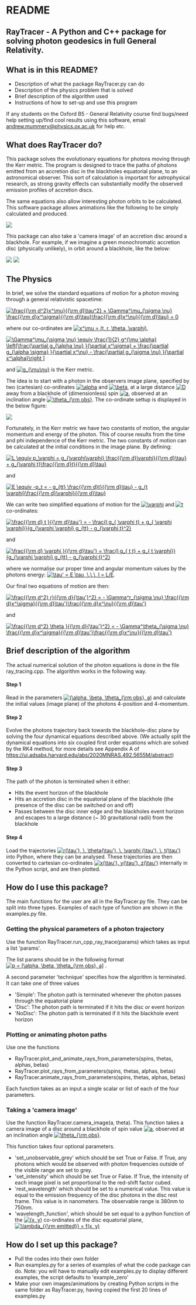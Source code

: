 # README #
## RayTracer - A Python and C++ package for solving photon geodesics in full General Relativity. ##
## What is in this README? ##
* Description of what the package RayTracer.py can do
* Description of the physics problem that is solved
* Brief description of the algorithm used
* Instructions of how to set-up and use this program

If any students on the Oxford B5 - General Relativity course find bugs/need help setting up/find cool results using this software, email andrew.mummery@physics.ox.ac.uk for help etc. 

## What does RayTracer do?  ##
This package solves the evolutionary equations for photons moving through the Kerr metric.  The program is designed to trace the paths of photons emitted from an accretion disc in the blackholes equatorial plane, to an astronomical observer. This sort of calculation is important for astrophysical research, as strong gravity effects can substantially modify the observed emission profiles of accretion discs.

The same equations also allow interesting photon orbits to be calculated. This software package allows animations like the following to be simply calculated and produced.  

![](https://github.com/andrewmummery/RayTracer/blob/main/ExampleAnimation.gif)

This package can also take a 'camera image' of an accretion disc around a blackhole. For example, if we imagine a green monochromatic accretion disc (physically unlikely), in orbit around a blackhole, like the below:

![](https://github.com/andrewmummery/RayTracer/blob/main/ExampleNewtonianFigure.png)
![](https://github.com/andrewmummery/RayTracer/blob/main/ExampleGRFigure.png)

## The Physics ##
In brief, we solve the standard equations of motion for a photon moving through a general relativistic spacetime:

<a href="https://www.codecogs.com/eqnedit.php?latex=\frac{{\rm&space;d^2}x^\mu}{{\rm&space;d}\tau^2}&space;&plus;&space;\Gamma^\mu_{\sigma&space;\nu}&space;\frac{{\rm&space;d}x^\sigma}{{\rm&space;d}\tau}\frac{{\rm&space;d}x^\nu}{{\rm&space;d}\tau}&space;=&space;0" target="_blank"><img src="https://latex.codecogs.com/gif.latex?\frac{{\rm&space;d^2}x^\mu}{{\rm&space;d}\tau^2}&space;&plus;&space;\Gamma^\mu_{\sigma&space;\nu}&space;\frac{{\rm&space;d}x^\sigma}{{\rm&space;d}\tau}\frac{{\rm&space;d}x^\nu}{{\rm&space;d}\tau}&space;=&space;0" title="\frac{{\rm d^2}x^\mu}{{\rm d}\tau^2} + \Gamma^\mu_{\sigma \nu} \frac{{\rm d}x^\sigma}{{\rm d}\tau}\frac{{\rm d}x^\nu}{{\rm d}\tau} = 0" /></a>

where our co-ordinates are <a href="https://www.codecogs.com/eqnedit.php?latex=x^\mu&space;=&space;(t,&space;r,&space;\theta,&space;\varphi)," target="_blank"><img src="https://latex.codecogs.com/gif.latex?x^\mu&space;=&space;(t,&space;r,&space;\theta,&space;\varphi)," title="x^\mu = (t, r, \theta, \varphi)," /></a>

<a href="https://www.codecogs.com/eqnedit.php?latex=\Gamma^\mu_{\sigma&space;\nu}&space;\equiv&space;\frac{1}{2}&space;g^{\mu&space;\alpha}&space;\left[\frac{\partial&space;g_{\alpha&space;\nu}&space;}{\partial&space;x^\sigma}&space;&plus;&space;\frac{\partial&space;g_{\alpha&space;\sigma}&space;}{\partial&space;x^\nu}&space;-&space;\frac{\partial&space;g_{\sigma&space;\nu}&space;}{\partial&space;x^\alpha}\right&space;]" target="_blank"><img src="https://latex.codecogs.com/gif.latex?\Gamma^\mu_{\sigma&space;\nu}&space;\equiv&space;\frac{1}{2}&space;g^{\mu&space;\alpha}&space;\left[\frac{\partial&space;g_{\alpha&space;\nu}&space;}{\partial&space;x^\sigma}&space;&plus;&space;\frac{\partial&space;g_{\alpha&space;\sigma}&space;}{\partial&space;x^\nu}&space;-&space;\frac{\partial&space;g_{\sigma&space;\nu}&space;}{\partial&space;x^\alpha}\right&space;]" title="\Gamma^\mu_{\sigma \nu} \equiv \frac{1}{2} g^{\mu \alpha} \left[\frac{\partial g_{\alpha \nu} }{\partial x^\sigma} + \frac{\partial g_{\alpha \sigma} }{\partial x^\nu} - \frac{\partial g_{\sigma \nu} }{\partial x^\alpha}\right ]" /></a>

and <a href="https://www.codecogs.com/eqnedit.php?latex=g_{\mu\nu}" target="_blank"><img src="https://latex.codecogs.com/gif.latex?g_{\mu\nu}" title="g_{\mu\nu}" /></a> is the Kerr metric.

The idea is to start with a photon in the observers image plane, specified by two (cartesian) co-ordinates <a href="https://www.codecogs.com/eqnedit.php?latex=\alpha" target="_blank"><img src="https://latex.codecogs.com/gif.latex?\alpha" title="\alpha" /></a> and <a href="https://www.codecogs.com/eqnedit.php?latex=\beta" target="_blank"><img src="https://latex.codecogs.com/gif.latex?\beta" title="\beta" /></a>, at a large distance <a href="https://www.codecogs.com/eqnedit.php?latex=D" target="_blank"><img src="https://latex.codecogs.com/gif.latex?D" title="D" /></a> away from a blackhole of (dimensionless) spin <a href="https://www.codecogs.com/eqnedit.php?latex=a" target="_blank"><img src="https://latex.codecogs.com/gif.latex?a" title="a" /></a>, observed at an inclination angle <a href="https://www.codecogs.com/eqnedit.php?latex=\theta_{\rm&space;obs}" target="_blank"><img src="https://latex.codecogs.com/gif.latex?\theta_{\rm&space;obs}" title="\theta_{\rm obs}" /></a>. The co-ordinate settup is displayed in the below figure:  

![](https://github.com/andrewmummery/RayTracer/blob/main/Schematic_of_co-ordinates.png)

Fortunately, in the Kerr metric we have two constants of motion, the angular momentum and energy of the photon. This of course results from the time and phi independence of the Kerr metric. The two constants of motion can be calculated at the initial conditions in the image plane. By defining:

<a href="https://www.codecogs.com/eqnedit.php?latex=L&space;\equiv&space;p_{\varphi}&space;=&space;g_{\varphi\varphi}&space;\frac{{\rm&space;d}\varphi}{{\rm&space;d}\tau}&space;&plus;&space;g_{\varphi&space;t}\frac{{\rm&space;d}t}{{\rm&space;d}\tau}" target="_blank"><img src="https://latex.codecogs.com/gif.latex?L&space;\equiv&space;p_{\varphi}&space;=&space;g_{\varphi\varphi}&space;\frac{{\rm&space;d}\varphi}{{\rm&space;d}\tau}&space;&plus;&space;g_{\varphi&space;t}\frac{{\rm&space;d}t}{{\rm&space;d}\tau}" title="L \equiv p_\varphi = g_{\varphi\varphi} \frac{{\rm d}\varphi}{{\rm d}\tau} + g_{\varphi t}\frac{{\rm d}t}{{\rm d}\tau}" /></a>

and 

<a href="https://www.codecogs.com/eqnedit.php?latex=E&space;\equiv&space;-p_t&space;=&space;-&space;g_{tt}&space;\frac{{\rm&space;d}t}{{\rm&space;d}\tau}&space;-&space;g_{t&space;\varphi}\frac{{\rm&space;d}\varphi}{{\rm&space;d}\tau}" target="_blank"><img src="https://latex.codecogs.com/gif.latex?E&space;\equiv&space;-p_t&space;=&space;-&space;g_{tt}&space;\frac{{\rm&space;d}t}{{\rm&space;d}\tau}&space;-&space;g_{t&space;\varphi}\frac{{\rm&space;d}\varphi}{{\rm&space;d}\tau}" title="E \equiv -p_t = - g_{tt} \frac{{\rm d}t}{{\rm d}\tau} - g_{t \varphi}\frac{{\rm d}\varphi}{{\rm d}\tau}" /></a>

We can write two simplified equations of motion for the <a href="https://www.codecogs.com/eqnedit.php?latex=\varphi" target="_blank"><img src="https://latex.codecogs.com/gif.latex?\varphi" title="\varphi" /></a> and <a href="https://www.codecogs.com/eqnedit.php?latex=t" target="_blank"><img src="https://latex.codecogs.com/gif.latex?t" title="t" /></a> co-ordinates:

<a href="https://www.codecogs.com/eqnedit.php?latex=\frac{{\rm&space;d}&space;t&space;}{{\rm&space;d}\tau'}&space;=&space;-&space;\frac{l&space;g_{&space;\varphi&space;t}&space;&plus;&space;g_{&space;\varphi&space;\varphi}}{g_{\varphi&space;\varphi}&space;g_{tt}&space;-&space;g_{\varphi&space;t}^2}" target="_blank"><img src="https://latex.codecogs.com/gif.latex?\frac{{\rm&space;d}&space;t&space;}{{\rm&space;d}\tau'}&space;=&space;-&space;\frac{l&space;g_{&space;\varphi&space;t}&space;&plus;&space;g_{&space;\varphi&space;\varphi}}{g_{\varphi&space;\varphi}&space;g_{tt}&space;-&space;g_{\varphi&space;t}^2}" title="\frac{{\rm d} t }{{\rm d}\tau'} = - \frac{l g_{ \varphi t} + g_{ \varphi \varphi}}{g_{\varphi \varphi} g_{tt} - g_{\varphi t}^2}" /></a>

and 

<a href="https://www.codecogs.com/eqnedit.php?latex=\frac{{\rm&space;d}&space;\varphi&space;}{{\rm&space;d}\tau'}&space;=&space;\frac{l&space;g_{&space;t&space;t}&space;&plus;&space;g_{&space;t&space;\varphi}}{g_{\varphi&space;\varphi}&space;g_{tt}&space;-&space;g_{\varphi&space;t}^2}" target="_blank"><img src="https://latex.codecogs.com/gif.latex?\frac{{\rm&space;d}&space;\varphi&space;}{{\rm&space;d}\tau'}&space;=&space;\frac{l&space;g_{&space;t&space;t}&space;&plus;&space;g_{&space;t&space;\varphi}}{g_{\varphi&space;\varphi}&space;g_{tt}&space;-&space;g_{\varphi&space;t}^2}" title="\frac{{\rm d} \varphi }{{\rm d}\tau'} = \frac{l g_{ t t} + g_{ t \varphi}}{g_{\varphi \varphi} g_{tt} - g_{\varphi t}^2}" /></a>

where we normalise our proper time and angular momentum values by the photons energy: <a href="https://www.codecogs.com/eqnedit.php?latex=\tau'&space;=&space;E&space;\tau,&space;\,\,\,&space;l&space;=&space;L/E" target="_blank"><img src="https://latex.codecogs.com/gif.latex?\tau'&space;=&space;E&space;\tau,&space;\,\,\,&space;l&space;=&space;L/E" title="\tau' = E \tau, \,\,\, l = L/E" /></a>. 

Our final two equations of motion are then:

<a href="https://www.codecogs.com/eqnedit.php?latex=\frac{{\rm&space;d^2}&space;r}{{\rm&space;d}{\tau'}^2}&space;=&space;-&space;\Gamma^r_{\sigma&space;\nu}&space;\frac{{\rm&space;d}x^\sigma}{{\rm&space;d}\tau'}\frac{{\rm&space;d}x^\nu}{{\rm&space;d}\tau'}" target="_blank"><img src="https://latex.codecogs.com/gif.latex?\frac{{\rm&space;d^2}&space;r}{{\rm&space;d}{\tau'}^2}&space;=&space;-&space;\Gamma^r_{\sigma&space;\nu}&space;\frac{{\rm&space;d}x^\sigma}{{\rm&space;d}\tau'}\frac{{\rm&space;d}x^\nu}{{\rm&space;d}\tau'}" title="\frac{{\rm d^2} r}{{\rm d}{\tau'}^2} = - \Gamma^r_{\sigma \nu} \frac{{\rm d}x^\sigma}{{\rm d}\tau'}\frac{{\rm d}x^\nu}{{\rm d}\tau'}" /></a>

and 

<a href="https://www.codecogs.com/eqnedit.php?latex=\frac{{\rm&space;d^2}&space;\theta&space;}{{\rm&space;d}{\tau'}^2}&space;=&space;-&space;\Gamma^\theta_{\sigma&space;\nu}&space;\frac{{\rm&space;d}x^\sigma}{{\rm&space;d}\tau'}\frac{{\rm&space;d}x^\nu}{{\rm&space;d}\tau'}" target="_blank"><img src="https://latex.codecogs.com/gif.latex?\frac{{\rm&space;d^2}&space;\theta&space;}{{\rm&space;d}{\tau'}^2}&space;=&space;-&space;\Gamma^\theta_{\sigma&space;\nu}&space;\frac{{\rm&space;d}x^\sigma}{{\rm&space;d}\tau'}\frac{{\rm&space;d}x^\nu}{{\rm&space;d}\tau'}" title="\frac{{\rm d^2} \theta }{{\rm d}{\tau'}^2} = - \Gamma^\theta_{\sigma \nu} \frac{{\rm d}x^\sigma}{{\rm d}\tau'}\frac{{\rm d}x^\nu}{{\rm d}\tau'}" /></a>



## Brief description of the algorithm ##
The actual numerical solution of the photon equations is done in the file ray_tracing.cpp. The algorithm works in the following way.

#### Step 1 ####
Read in the parameters <a href="https://www.codecogs.com/eqnedit.php?latex=(\alpha,&space;\beta,&space;\theta_{\rm&space;obs},&space;a)" target="_blank"><img src="https://latex.codecogs.com/gif.latex?(\alpha,&space;\beta,&space;\theta_{\rm&space;obs},&space;a)" title="(\alpha, \beta, \theta_{\rm obs}, a)" /></a>  and calculate the initial values (image plane) of the photons 4-position and 4-momentum. 

#### Step 2 ####
Evolve the photons trajectory back towards the blackhole-disc plane by solving the four dynamical equations described above. (We actually split the dynamical equations into six coupled first order equations which are solved by the RK4 method, for more details see Appendix A of https://ui.adsabs.harvard.edu/abs/2020MNRAS.492.5655M/abstract)

#### Step 3 ####
The path of the photon is terminated when it either: 
* Hits the event horizon of the blackhole
* Hits an accretion disc in the equatorial plane of the blackhole (the presence of the disc can be switched on and off)
* Passes between the disc inner edge and the blackholes event horizon and escapes to a large distance (~ 30 gravitational radii) from the blackhole

#### Step 4 ####
Load the trajectories <a href="https://www.codecogs.com/eqnedit.php?latex=r(\tau'),&space; &space;\theta(\tau'),&space; &space;\varphi&space;(\tau'),&space;&space;t(\tau')" target="_blank"><img src="https://latex.codecogs.com/gif.latex?r(\tau'),&space;&space;\theta(\tau'),&space;&space;\varphi&space;(\tau'),&space;&space;t(\tau')" title="r(\tau'), \, \theta(\tau'), \, \varphi (\tau'), \, t(\tau')" /></a> into Python, where they can be analysed. These trajectories are then converted to cartesian co-ordinates <a href="https://www.codecogs.com/eqnedit.php?latex=x(\tau'),&space;y(\tau'),&space;z(\tau')" target="_blank"><img src="https://latex.codecogs.com/gif.latex?x(\tau'),&space;y(\tau'),&space;z(\tau')" title="x(\tau'), y(\tau'), z(\tau')" /></a> internally in the Python script, and are then plotted. 

## How do I use this package? ##
The main functions for the user are all in the RayTracer.py file. They can be split into three types. Examples of each type of function are shown in the examples.py file. 
### Getting the physical parameters of a photon trajectory ###
Use the function RayTracer.run_cpp_ray_trace(params) which takes as input a list 'params'.

The list params should be in the following format <a href="https://www.codecogs.com/eqnedit.php?latex=p&space;=&space;[\alpha,&space;\beta,&space;\theta_{\rm&space;obs},&space;a]" target="_blank"><img src="https://latex.codecogs.com/gif.latex?p&space;=&space;[\alpha,&space;\beta,&space;\theta_{\rm&space;obs},&space;a]" title="p = [\alpha, \beta, \theta_{\rm obs}, a]" /></a> .

A second parameter 'technique' specifies how the algorithm is terminated. It can take one of three values
* 'Simple': The photon path is terminated whenever the photon passes through the equatorial plane
* 'Disc': The photon path is terminated if it hits the disc or event horizon
* 'NoDisc': The photon path is terminated if it hits the blackhole event horizon

### Plotting or animating photon paths ###
Use one the functions 
* RayTracer.plot_and_animate_rays_from_parameters(spins, thetas, alphas, betas)
* RayTracer.plot_rays_from_parameters(spins, thetas, alphas, betas)
* RayTracer.animate_rays_from_parameters(spins, thetas, alphas, betas)

Each function takes as an input a single scalar or list of each of the four parameters. 

### Taking a 'camera image' ###
Use the function RayTracer.camera_image(a, theta). This function takes a camera image of a disc around a blackhole of spin value <a href="https://www.codecogs.com/eqnedit.php?latex=a" target="_blank"><img src="https://latex.codecogs.com/gif.latex?a" title="a" /></a>, observed at an inclination angle <a href="https://www.codecogs.com/eqnedit.php?latex=\theta_{\rm&space;obs}" target="_blank"><img src="https://latex.codecogs.com/gif.latex?\theta_{\rm&space;obs}" title="\theta_{\rm obs}" /></a>. 

This function takes four optional parameters. 
* 'set_unobservable_grey' which should be set True or False. If True, any photons which would be observed with photon frequencies outside of the visible range are set to grey.
* 'set_intensity' which should be set True or False. If True, the intensity of each image pixel is set proportional to the red-shift factor cubed. 
* 'rest_wavelength' which should be set to a numerical value. This value is equal to the emission frequency of the disc photons in the disc rest frame. This value is in nanometers. The observable range is 380nm to 750nm. 
* 'wavelength_function', which should be set equal to a python function of the <a href="https://www.codecogs.com/eqnedit.php?latex=(x,&space;y)" target="_blank"><img src="https://latex.codecogs.com/gif.latex?(x,&space;y)" title="(x, y)" /></a> co-ordinates of the disc equatorial plane, <a href="https://www.codecogs.com/eqnedit.php?latex=\lambda_{{\rm&space;emitted}}&space;=&space;f(x,&space;y)" target="_blank"><img src="https://latex.codecogs.com/gif.latex?\lambda_{{\rm&space;emitted}}&space;=&space;f(x,&space;y)" title="\lambda_{{\rm emitted}} = f(x, y)" /></a>

## How do I set up this package? ##

* Pull the codes into their own folder
* Run examples.py for a series of examples of what the code package can do. Note: you will have to manually edit examples.py to display different examples, the script defaults to 'example_zero' 
* Make your own images/animations by creating Python scripts in the same folder as RayTracer.py, having copied the first 20 lines of examples.py

